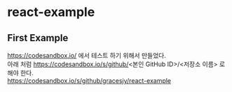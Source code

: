 # react-example
## First Example
https://codesandbox.io/ 에서 테스트 하기 위해서 만들었다.<br>
아래 처럼 https://codesandbox.io/s/github/<본인 GitHub ID>/<저장소 이름> 로 해야 한다. <br>
https://codesandbox.io/s/github/gracesjy/react-example
